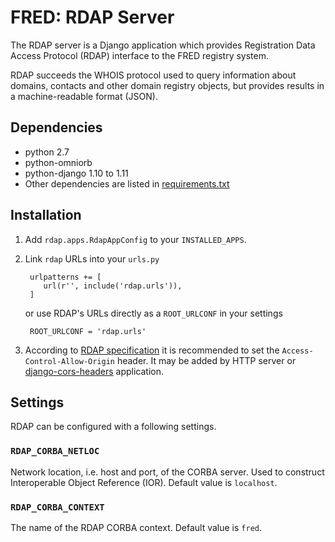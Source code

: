 # FRED: RDAP Server #

The RDAP server is a Django application which provides Registration Data Access Protocol (RDAP)
interface to the FRED registry system.

RDAP succeeds the WHOIS protocol used to query information about domains, contacts
and other domain registry objects, but provides results in a machine-readable format (JSON).

## Dependencies ##
- python 2.7
- python-omniorb
- python-django 1.10 to 1.11
- Other dependencies are listed in [requirements.txt](requirements.txt)

## Installation ##
1. Add `rdap.apps.RdapAppConfig` to your `INSTALLED_APPS`.
2. Link `rdap` URLs into your `urls.py`

        urlpatterns += [
           url(r'', include('rdap.urls')),
        ]

    or use RDAP's URLs directly as a `ROOT_URLCONF` in your settings

        ROOT_URLCONF = 'rdap.urls'

3. According to [RDAP specification](https://tools.ietf.org/html/rfc7480#section-5.6) it is recommended to set the `Access-Control-Allow-Origin` header.
   It may be added by HTTP server or [django-cors-headers](https://github.com/ottoyiu/django-cors-headers) application.

## Settings ##
RDAP can be configured with a following settings.

### `RDAP_CORBA_NETLOC` ###

Network location, i.e. host and port, of the CORBA server.
Used to construct Interoperable Object Reference (IOR).
Default value is ``localhost``.

### `RDAP_CORBA_CONTEXT` ###

The name of the RDAP CORBA context.
Default value is ``fred``.

